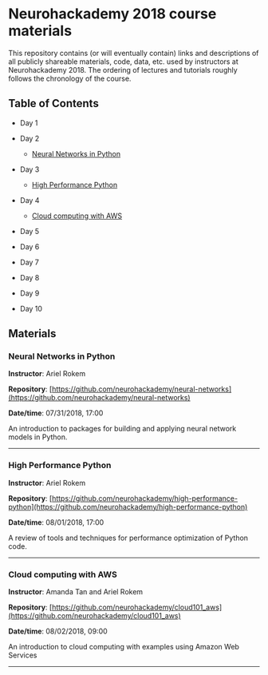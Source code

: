 # Neurohackademy 2018 course materials

This repository contains (or will eventually contain) links and descriptions of all publicly shareable materials, code, data, etc. used by instructors at Neurohackademy 2018. The ordering of lectures and tutorials roughly follows the chronology of the course.

## Table of Contents

* Day 1


* Day 2
	* [Neural Networks in Python](#bl1)

* Day 3
	* [High Performance Python](#bl2)

* Day 4
	* [Cloud computing with AWS](#bl3)

* Day 5


* Day 6


* Day 7


* Day 8


* Day 9


* Day 10




## Materials

### <a id="bl1"></a>Neural Networks in Python

**Instructor**: Ariel Rokem

**Repository**: [https://github.com/neurohackademy/neural-networks](https://github.com/neurohackademy/neural-networks)

**Date/time**: 07/31/2018, 17:00

An introduction to packages for building and applying neural network models in Python.

---

### <a id="bl2"></a>High Performance Python

**Instructor**: Ariel Rokem

**Repository**: [https://github.com/neurohackademy/high-performance-python](https://github.com/neurohackademy/high-performance-python)

**Date/time**: 08/01/2018, 17:00

A review of tools and techniques for performance optimization of Python code.

---

### <a id="bl3"></a>Cloud computing with AWS

**Instructor**: Amanda Tan and Ariel Rokem

**Repository**: [https://github.com/neurohackademy/cloud101_aws](https://github.com/neurohackademy/cloud101_aws)

**Date/time**: 08/02/2018, 09:00

An introduction to cloud computing with examples using Amazon Web Services

---
